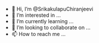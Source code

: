 - 👋 Hi, I’m @SrikakulapuChiranjeevi
- 👀 I’m interested in ...
- 🌱 I’m currently learning ...
- 💞️ I’m looking to collaborate on ...
- 📫 How to reach me ...

<!---
SrikakulapuChiranjeevi/SrikakulapuChiranjeevi is a ✨ special ✨ repository because its `README.md` (this file) appears on your GitHub profile.
You can click the Preview link to take a look at your changes.
--->
